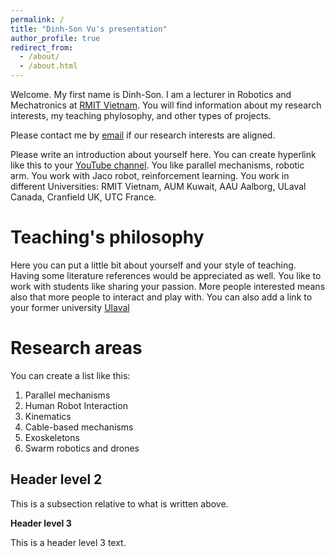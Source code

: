 ```yaml
---
permalink: /
title: "Dinh-Son Vu's presentation"
author_profile: true
redirect_from: 
  - /about/
  - /about.html
---
```

Welcome. My first name is Dinh-Son. I am a lecturer in Robotics and Mechatronics at [RMIT Vietnam](https://www.rmit.edu.vn/). 
You will find information about my research interests, my teaching phylosophy, and other types of projects. 



Please contact me by [email](dinh-son.vu@rmit.edu.vn) if our research interests are aligned. 

Please write an introduction about yourself here. You can create hyperlink like this to your [YouTube channel](https://www.youtube.com/@AcademiaRobot). 
You like parallel mechanisms, robotic arm. You work with Jaco robot, reinforcement learning. You work in different Universities: RMIT Vietnam, AUM Kuwait, AAU Aalborg, ULaval Canada, Cranfield UK, UTC France. 

Teaching's philosophy
======
Here you can put a little bit about yourself and your style of teaching. Having some literature references would be appreciated as well. 
You like to work with students like sharing your passion. More people interested means also that more people to interact and play with. 
You can also add a link to your former university [Ulaval](https://robot.gmc.ulaval.ca/accueil/?no_cache=1)

Research areas
======
You can create a list like this: 
1. Parallel mechanisms
1. Human Robot Interaction
1. Kinematics
1. Cable-based mechanisms
1. Exoskeletons
1. Swarm robotics and drones

Header level 2
------
This is a subsection relative to what is written above. 

**Header level 3**

This is a header level 3 text. 